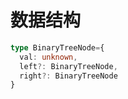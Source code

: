 数据结构
==

```ts
type BinaryTreeNode={
  val: unknown,
  left?: BinaryTreeNode,
  right?: BinaryTreeNode
}
```